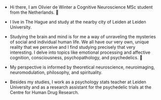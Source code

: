 - Hi there, I am Olivier de Winter a Cognitive Neuroscience MSc student from the Netherlands. 🧠
- I live in The Hague and study at the nearby city of Leiden at Leiden University.
  
- Studying the brain and mind is for me a way of unraveling the mysteries of social and individual human life. We all have our very own, unique reality that we perceive and I find studying precisely that very interesting.
  I delve into topics like emotional processing and affective cognition, consciousness, psychopathology, and psychedelics. 👀
- My perspective is informed by theoretical neuroscience, neuroimaging, neuromodulation, philosophy, and spirituality.

- Besides my studies, I work as a psychology stats teacher at Leiden University and as a research assistant for the psychedelic trials at the Centre for Human Drug Research.


